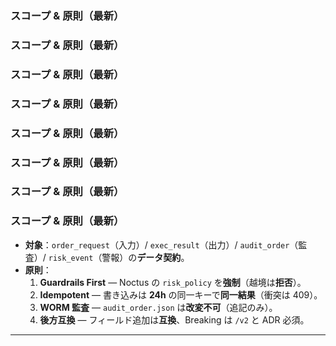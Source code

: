 <!-- AUTODOC:BEGIN mode=file_content path_globs=docs/_partials/apis/Do-Layer-Contract/01_scope_principles.md title="スコープ & 原則（最新）" -->
### スコープ & 原則（最新）

<!-- AUTODOC:BEGIN mode=file_content path_globs=docs/_partials/apis/Do-Layer-Contract/01_scope_principles.md title="スコープ & 原則（最新）" -->
### スコープ & 原則（最新）

<!-- AUTODOC:BEGIN mode=file_content path_globs=docs/_partials/apis/Do-Layer-Contract/01_scope_principles.md title="スコープ & 原則（最新）" -->
### スコープ & 原則（最新）

<!-- AUTODOC:BEGIN mode=file_content path_globs=docs/_partials/apis/Do-Layer-Contract/01_scope_principles.md title="スコープ & 原則（最新）" -->
### スコープ & 原則（最新）

<!-- AUTODOC:BEGIN mode=file_content path_globs=docs/_partials/apis/Do-Layer-Contract/01_scope_principles.md title="スコープ & 原則（最新）" -->
### スコープ & 原則（最新）

<!-- AUTODOC:BEGIN mode=file_content path_globs=docs/_partials/apis/Do-Layer-Contract/01_scope_principles.md title="スコープ & 原則（最新）" -->
### スコープ & 原則（最新）

<!-- AUTODOC:BEGIN mode=file_content path_globs=docs/_partials/apis/Do-Layer-Contract/01_scope_principles.md title="スコープ & 原則（最新）" -->
### スコープ & 原則（最新）

<!-- AUTODOC:BEGIN mode=file_content path_globs=docs/_partials/apis/Do-Layer-Contract/01_scope_principles.md title="スコープ & 原則（最新）" -->
### スコープ & 原則（最新）

- **対象**：`order_request`（入力）/ `exec_result`（出力）/ `audit_order`（監査）/ `risk_event`（警報）の**データ契約**。  
- **原則**：  
  1. **Guardrails First** — Noctus の `risk_policy` を**強制**（越境は**拒否**）。  
  2. **Idempotent** — 書き込みは **24h** の同一キーで**同一結果**（衝突は 409）。  
  3. **WORM 監査** — `audit_order.json` は**改変不可**（追記のみ）。  
  4. **後方互換** — フィールド追加は**互換**、Breaking は `/v2` と ADR 必須。

---
<!-- AUTODOC:END -->
